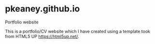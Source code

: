# pkeaney.github.io
Portfolio website

This is a portfolio/CV website which I have created using a template took from HTML5 UP https://html5up.net/.

